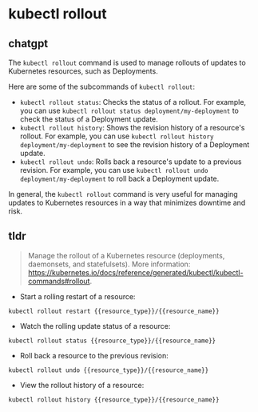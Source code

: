 # kubectl rollout 
## chatgpt 
The `kubectl rollout` command is used to manage rollouts of updates to Kubernetes resources, such as Deployments.

Here are some of the subcommands of `kubectl rollout`:

- `kubectl rollout status`: Checks the status of a rollout. For example, you can use `kubectl rollout status deployment/my-deployment` to check the status of a Deployment update.
- `kubectl rollout history`: Shows the revision history of a resource's rollout. For example, you can use `kubectl rollout history deployment/my-deployment` to see the revision history of a Deployment update.
- `kubectl rollout undo`: Rolls back a resource's update to a previous revision. For example, you can use `kubectl rollout undo deployment/my-deployment` to roll back a Deployment update.

In general, the `kubectl rollout` command is very useful for managing updates to Kubernetes resources in a way that minimizes downtime and risk. 

## tldr 
 
> Manage the rollout of a Kubernetes resource (deployments, daemonsets, and statefulsets).
> More information: <https://kubernetes.io/docs/reference/generated/kubectl/kubectl-commands#rollout>.

- Start a rolling restart of a resource:

`kubectl rollout restart {{resource_type}}/{{resource_name}}`

- Watch the rolling update status of a resource:

`kubectl rollout status {{resource_type}}/{{resource_name}}`

- Roll back a resource to the previous revision:

`kubectl rollout undo {{resource_type}}/{{resource_name}}`

- View the rollout history of a resource:

`kubectl rollout history {{resource_type}}/{{resource_name}}`

